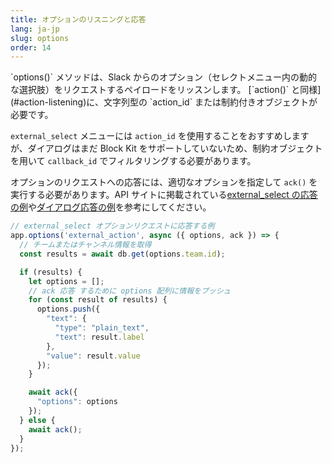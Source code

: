 ```yaml
---
title: オプションのリスニングと応答
lang: ja-jp
slug: options
order: 14
---
```


<div class="section-content">
`options()` メソッドは、Slack からのオプション（セレクトメニュー内の動的な選択肢）をリクエストするペイロードをリッスンします。 [`action()` と同様](#action-listening)に、文字列型の `action_id` または制約付きオブジェクトが必要です。

`external_select` メニューには `action_id` を使用することをおすすめしますが、ダイアログはまだ Block Kit をサポートしていないため、制約オブジェクトを用いて `callback_id` でフィルタリングする必要があります。

オプションのリクエストへの応答には、適切なオプションを指定して `ack()` を実行する必要があります。API サイトに掲載されている[external_select の応答の例](https://api.slack.com/reference/messaging/block-elements#external-select)や[ダイアログ応答の例](https://api.slack.com/dialogs#dynamic_select_elements_external)を参考にしてください。
</div>

```javascript
// external_select オプションリクエストに応答する例
app.options('external_action', async ({ options, ack }) => {
  // チームまたはチャンネル情報を取得
  const results = await db.get(options.team.id);

  if (results) {
    let options = [];
    // ack 応答 するために options 配列に情報をプッシュ
    for (const result of results) {
      options.push({
        "text": {
          "type": "plain_text",
          "text": result.label
        },
        "value": result.value
      });
    }

    await ack({
      "options": options
    });
  } else {
    await ack();
  }
});
```
